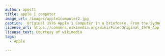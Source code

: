 ```yaml
---
author: apost1
title: apple 1 computer
image_url: /images/apple1computer2.jpg
caption:  Original 1976 Apple 1 Computer in a briefcase. From the Sydney Powerhouse Museum collection
license_url: https://commons.wikimedia.org/wiki/File:Original_1976_Apple_1_Computer_In_A_Briefcase.JPG
license_text: Courtesy of wikimedia
tags:
  - Apple
  
---
```

